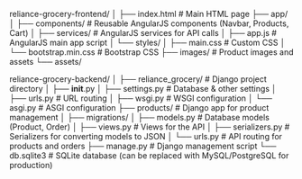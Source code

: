 reliance-grocery-frontend/
│
├── index.html                # Main HTML page
├── app/
│   ├── components/           # Reusable AngularJS components (Navbar, Products, Cart)
│   ├── services/             # AngularJS services for API calls
│   ├── app.js                # AngularJS main app script
│   └── styles/
│       ├── main.css          # Custom CSS
│       └── bootstrap.min.css # Bootstrap CSS
├── images/                   # Product images and assets
└── assets/

reliance-grocery-backend/
│
├── reliance_grocery/        # Django project directory
│   ├── __init__.py
│   ├── settings.py          # Database & other settings
│   ├── urls.py              # URL routing
│   ├── wsgi.py              # WSGI configuration
│   └── asgi.py              # ASGI configuration
├── products/                # Django app for product management
│   ├── migrations/
│   ├── models.py            # Database models (Product, Order)
│   ├── views.py             # Views for the API
│   ├── serializers.py       # Serializers for converting models to JSON
│   └── urls.py              # API routing for products and orders
├── manage.py               # Django management script
└── db.sqlite3              # SQLite database (can be replaced with MySQL/PostgreSQL for production)
